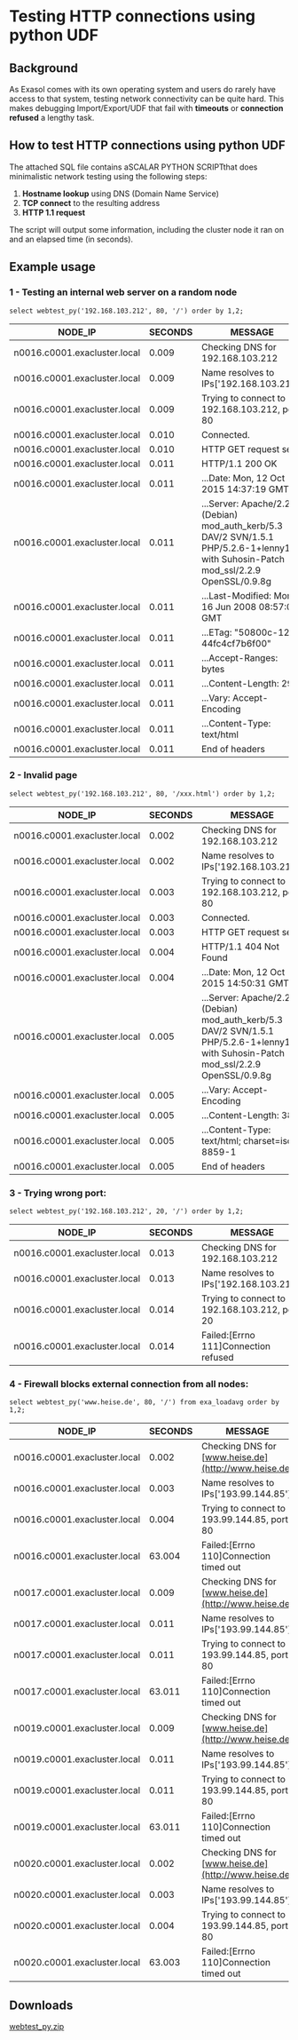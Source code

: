 # Testing HTTP connections using python UDF 
## Background

As Exasol comes with its own operating system and users do rarely have access to that system, testing network connectivity can be quite hard. This makes debugging Import/Export/UDF that fail with **timeouts** or **connection refused** a lengthy task.

## How to test HTTP connections using python UDF

The attached SQL file contains aSCALAR PYTHON SCRIPTthat does minimalistic network testing using the following steps: 

1. **Hostname lookup** using DNS (Domain Name Service)
2. **TCP connect** to the resulting address
3. **HTTP 1.1 request**

The script will output some information, including the cluster node it ran on and an elapsed time (in seconds).

## Example usage

### 1 - Testing an internal web server on a random node


```"code-sql"
select webtest_py('192.168.103.212', 80, '/') order by 1,2; 
```


| NODE_IP | SECONDS | MESSAGE |
| --- | --- | --- |
| n0016.c0001.exacluster.local | 0.009 | Checking DNS for 192.168.103.212 |
| n0016.c0001.exacluster.local | 0.009 | Name resolves to IPs['192.168.103.212'] |
| n0016.c0001.exacluster.local | 0.009 | Trying to connect to 192.168.103.212, port 80 |
| n0016.c0001.exacluster.local | 0.010 | Connected. |
| n0016.c0001.exacluster.local | 0.010 | HTTP GET request sent |
| n0016.c0001.exacluster.local | 0.011 | HTTP/1.1 200 OK |
| n0016.c0001.exacluster.local | 0.011 | ...Date: Mon, 12 Oct 2015 14:37:19 GMT |
| n0016.c0001.exacluster.local | 0.011 | ...Server: Apache/2.2.9 (Debian) mod_auth_kerb/5.3 DAV/2 SVN/1.5.1 PHP/5.2.6-1+lenny16 with Suhosin-Patch mod_ssl/2.2.9 OpenSSL/0.9.8g |
| n0016.c0001.exacluster.local | 0.011 | ...Last-Modified: Mon, 16 Jun 2008 08:57:00 GMT |
| n0016.c0001.exacluster.local | 0.011 | ...ETag: "50800c-128-44fc4cf7b6f00" |
| n0016.c0001.exacluster.local | 0.011 | ...Accept-Ranges: bytes |
| n0016.c0001.exacluster.local | 0.011 | ...Content-Length: 296 |
| n0016.c0001.exacluster.local | 0.011 | ...Vary: Accept-Encoding |
| n0016.c0001.exacluster.local | 0.011 | ...Content-Type: text/html |
| n0016.c0001.exacluster.local | 0.011 | End of headers |

### 2 - Invalid page


```"code-sql"
select webtest_py('192.168.103.212', 80, '/xxx.html') order by 1,2; 
```


| NODE_IP | SECONDS | MESSAGE |
| --- | --- | --- |
| n0016.c0001.exacluster.local | 0.002 | Checking DNS for 192.168.103.212 |
| n0016.c0001.exacluster.local | 0.002 | Name resolves to IPs['192.168.103.212'] |
| n0016.c0001.exacluster.local | 0.003 | Trying to connect to 192.168.103.212, port 80 |
| n0016.c0001.exacluster.local | 0.003 | Connected. |
| n0016.c0001.exacluster.local | 0.003 | HTTP GET request sent |
| n0016.c0001.exacluster.local | 0.004 | HTTP/1.1 404 Not Found |
| n0016.c0001.exacluster.local | 0.004 | ...Date: Mon, 12 Oct 2015 14:50:31 GMT |
| n0016.c0001.exacluster.local | 0.005 | ...Server: Apache/2.2.9 (Debian) mod_auth_kerb/5.3 DAV/2 SVN/1.5.1 PHP/5.2.6-1+lenny16 with Suhosin-Patch mod_ssl/2.2.9 OpenSSL/0.9.8g |
| n0016.c0001.exacluster.local | 0.005 | ...Vary: Accept-Encoding |
| n0016.c0001.exacluster.local | 0.005 | ...Content-Length: 388 |
| n0016.c0001.exacluster.local | 0.005 | ...Content-Type: text/html; charset=iso-8859-1 |
| n0016.c0001.exacluster.local | 0.005 | End of headers |

### 3 - Trying wrong port:


```"code-sql"
select webtest_py('192.168.103.212', 20, '/') order by 1,2; 
```


| NODE_IP | SECONDS | MESSAGE |
| --- | --- | --- |
| n0016.c0001.exacluster.local | 0.013 | Checking DNS for 192.168.103.212 |
| n0016.c0001.exacluster.local | 0.013 | Name resolves to IPs['192.168.103.212'] |
| n0016.c0001.exacluster.local | 0.014 | Trying to connect to 192.168.103.212, port 20 |
| n0016.c0001.exacluster.local | 0.014 | Failed:[Errno 111]Connection refused |

### 4 - Firewall blocks external connection from all nodes:


```"code-sql"
select webtest_py('www.heise.de', 80, '/') from exa_loadavg order by 1,2; 
```


| NODE_IP | SECONDS | MESSAGE |
| --- | --- | --- |
| n0016.c0001.exacluster.local | 0.002 | Checking DNS for [www.heise.de](http://www.heise.de) |
| n0016.c0001.exacluster.local | 0.003 | Name resolves to IPs['193.99.144.85'] |
| n0016.c0001.exacluster.local | 0.004 | Trying to connect to 193.99.144.85, port 80 |
| n0016.c0001.exacluster.local | 63.004 | Failed:[Errno 110]Connection timed out |
| n0017.c0001.exacluster.local | 0.009 | Checking DNS for [www.heise.de](http://www.heise.de) |
| n0017.c0001.exacluster.local | 0.011 | Name resolves to IPs['193.99.144.85'] |
| n0017.c0001.exacluster.local | 0.011 | Trying to connect to 193.99.144.85, port 80 |
| n0017.c0001.exacluster.local | 63.011 | Failed:[Errno 110]Connection timed out |
| n0019.c0001.exacluster.local | 0.009 | Checking DNS for [www.heise.de](http://www.heise.de) |
| n0019.c0001.exacluster.local | 0.011 | Name resolves to IPs['193.99.144.85'] |
| n0019.c0001.exacluster.local | 0.011 | Trying to connect to 193.99.144.85, port 80 |
| n0019.c0001.exacluster.local | 63.011 | Failed:[Errno 110]Connection timed out |
| n0020.c0001.exacluster.local | 0.002 | Checking DNS for [www.heise.de](http://www.heise.de) |
| n0020.c0001.exacluster.local | 0.003 | Name resolves to IPs['193.99.144.85'] |
| n0020.c0001.exacluster.local | 0.004 | Trying to connect to 193.99.144.85, port 80 |
| n0020.c0001.exacluster.local | 63.003 | Failed:[Errno 110]Connection timed out |

## Downloads
[webtest_py.zip](https://github.com/exasol/Public-Knowledgebase/files/9936499/webtest_py.zip)
